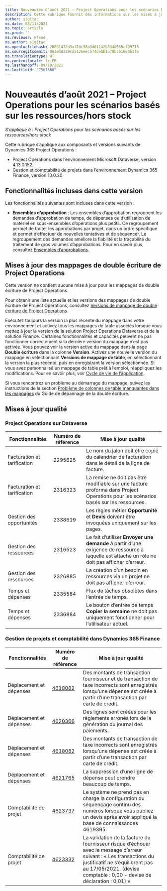 ```yaml
---
title: Nouveautés d’août 2021 – Project Operations pour les scénarios basés sur les ressources/hors stock
description: Cette rubrique fournit des informations sur les mises à jour de qualité disponibles dans la version d’août 2021 de Project Operations pour les scénarios basés sur les ressources/hors stock.
author: sigitac
ms.date: 08/11/2021
ms.topic: article
ms.prod: ''
ms.reviewer: kfend
ms.author: sigitac
ms.openlocfilehash: 26861472d3af20c58b3d01142b834d535cf99715
ms.sourcegitcommit: 083e3d219cd5126eecb74debb1b70b361680b1f6
ms.translationtype: HT
ms.contentlocale: fr-FR
ms.lasthandoff: 09/18/2021
ms.locfileid: "7501368"
---
```

# <a name="whats-new-august-2021---project-operations-for-resourcenon-stocked-based-scenarios"></a>Nouveautés d’août 2021 – Project Operations pour les scénarios basés sur les ressources/hors stock

*S’applique à : Project Operations pour les scénarios basés sur les ressources/hors stock*

Cette rubrique s’applique aux composants et versions suivants de Dynamics 365 Project Operations :

   - Project Operations dans l’environnement Microsoft Dataverse, version 4.13.0.152.
   - Gestion et comptabilité de projets dans l’environnement Dynamics 365 Finance, version 10.0.20.

## <a name="features-included-in-this-release"></a>Fonctionnalités incluses dans cette version

Les fonctionnalités suivantes sont incluses dans cette version :

- **Ensembles d’approbation** : Les ensembles d’approbation regroupent les demandes d’approbation de temps, de dépenses ou d’utilisation de matériel en sous-ensembles d’opérations plus petits. Ce regroupement permet de traiter les approbations par projet, dans un ordre spécifique et permet d’effectuer de nouvelles tentatives et de séquencer. Le regroupement des demandes améliore la fiabilité et la traçabilité du traitement de gros volumes d’approbations. Pour en savoir plus, consultez [Ensembles d’approbations](../approvals/approval-sets.md).

## <a name="project-operations-dual-write-maps-updates"></a>Mises à jour des mappages de double écriture de Project Operations

Cette version ne contient aucune mise à jour pour les mappages de double écriture de Project Operations.

Pour obtenir une liste actuelle et les versions des mappages de double écriture de Project Operations, consultez [Versions de mappage de double écriture de Project Operations](../environment/resource-dual-write-maps.md).

Exécutez toujours la version la plus récente du mappage dans votre environnement et activez tous les mappages de table associés lorsque vous mettez à jour la version de la solution Project Operations Dataverse et de la solution Finance. Certaines fonctionnalités et capacités peuvent ne pas fonctionner correctement si la dernière version du mappage n’est pas activée. Vous pouvez voir la version active du mappage dans la page **Double écriture** dans la colonne **Version**. Activez une nouvelle version du mappage en sélectionnant **Versions de mappage de table**, en sélectionnant la version la plus récente, puis en enregistrant la version sélectionnée. Si vous avez personnalisé un mappage de table prêt à l’emploi, réappliquez les modifications. Pour en savoir plus, voir [Cycle de vie de l’application](/dynamics365/fin-ops-core/dev-itpro/data-entities/dual-write/app-lifecycle-management).

Si vous rencontrez un problème au démarrage du mappage, suivez les instructions de la section [Problème de colonnes de table manquantes dans les mappages](/dynamics365/fin-ops-core/dev-itpro/data-entities/dual-write/dual-write-troubleshooting-finops-upgrades#missing-table-columns-issue-on-maps) du Guide de dépannage de la double écriture.

## <a name="quality-updates"></a>Mises à jour qualité

### <a name="project-operations-on-dataverse"></a>Project Operations sur Dataverse

| **Fonctionnalités** | **Numéro de référence** | **Mise à jour qualité** |
| --- | --- | --- |
| Facturation et tarification | 2295625 | Le nom du jalon doit être copié du calendrier de facturation dans le détail de la ligne de facture. |
| Facturation et tarification | 2316323 | La remise ne doit pas être modifiable sur une facture proforma dans Project Operations pour les scénarios basés sur les ressources. |
| Gestion des opportunités | 2338619 | Les règles métier **Opportunité** et **Devis** doivent être invoquées uniquement sur les pages. |
| Gestion des ressources | 2316523 | Le fait d’utiliser **Envoyer une demande** à partir d’une exigence de ressource à laquelle est attaché un rôle ne doit pas afficher d’erreur. |
| Gestion des ressources | 2326885 | La création d’un besoin en ressources via un projet ne doit pas afficher d’erreur. |
| Temps et dépenses | 2335584 | Flux de tâches obsolètes dans l’entrée de temps. |
| Temps et dépenses | 2336884 | Le bouton d’entrée de temps **Copier la semaine** ne doit pas uniquement fonctionner pour l’utilisateur actuel. |


### <a name="project-management-and-accounting-on-dynamics-365-finance"></a>Gestion de projets et comptabilité dans Dynamics 365 Finance

| Fonctionnalités | Numéro de référence | Mise à jour qualité |
| --- | --- | --- |
| Déplacement et dépenses | [4618082](https://fix.lcs.dynamics.com/Issue/Details?kb=4618082&amp;bugId=583101&amp;dbType=3&amp;qc=9c85ac8ca1e5e9cd07fac9e9aa2cb0914724e28b86ad3339dacf7741f554c605) | Des montants de transaction fournisseur et de transaction de taxe incorrects sont enregistrés lorsqu’une dépense est créée à partir d’une transaction par carte de crédit. |
| Déplacement et dépenses | [4620366](https://fix.lcs.dynamics.com/Issue/Details?kb=4620366&amp;bugId=579485&amp;dbType=3&amp;qc=e864789bd95505ea624c537d585bf113c2de60b97c88439d44693dbd85aa8e92) | Des lignes sont créées pour les règlements erronés lors de la génération du journal des paiements. |
| Déplacement et dépenses | [4618082](https://fix.lcs.dynamics.com/Issue/Details?kb=4618082&amp;bugId=583101&amp;dbType=3&amp;qc=9c85ac8ca1e5e9cd07fac9e9aa2cb0914724e28b86ad3339dacf7741f554c605) | Des montants de transaction de taxe incorrects sont enregistrés lorsqu’une dépense est créée à partir d’une transaction par carte de crédit. |
| Déplacement et dépenses | [4621765](https://fix.lcs.dynamics.com/Issue/Details?kb=4621765&amp;bugId=587306&amp;dbType=3&amp;qc=6fbfad0123d4e95eaf8d5a5a2f6c354577c991b7905c852ab02d1f94e728a876) | La suppression d’une ligne de dépense peut prendre beaucoup de temps. |
| Comptabilité de projet | [4623737](https://fix.lcs.dynamics.com/Issue/Details?kb=4623737&amp;bugId=598109&amp;dbType=3&amp;qc=4101fc5865201e21815299f2ff11ae46d5d5370510868df86c25ee09a8ca1a0c) | Le système ne prend pas en charge la configuration du séquençage continu des numéros lorsque vous publiez un devis après avoir appliqué la base de connaissances 4619395. |
| Comptabilité de projet | [4623332](https://fix.lcs.dynamics.com/Issue/Details?kb=4623332&amp;bugId=586034&amp;dbType=3&amp;qc=2f64bb1977c4a9c9dd2ce9de7e72230b86eca14b6295c5bbfb614ea97ad81caf) | La validation de la facture du fournisseur risque d’échouer avec le message d’erreur suivant : « Les transactions du justificatif ne s’équilibrent pas au 17/05/2021. (devise comptable : 0,00 - devise de déclaration : 0,01) » |
